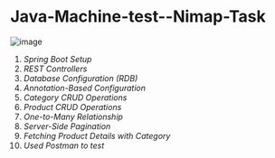 # Java-Machine-test--Nimap-Task
![image](https://github.com/user-attachments/assets/bec902fd-210f-4515-9116-49aae6367ab0)


1. *Spring Boot Setup*
2. *REST Controllers*
3. *Database Configuration (RDB)*
4. *Annotation-Based Configuration*
5. *Category CRUD Operations*
6. *Product CRUD Operations*
7. *One-to-Many Relationship*
8. *Server-Side Pagination*
9. *Fetching Product Details with Category*
10. *Used Postman to test*
